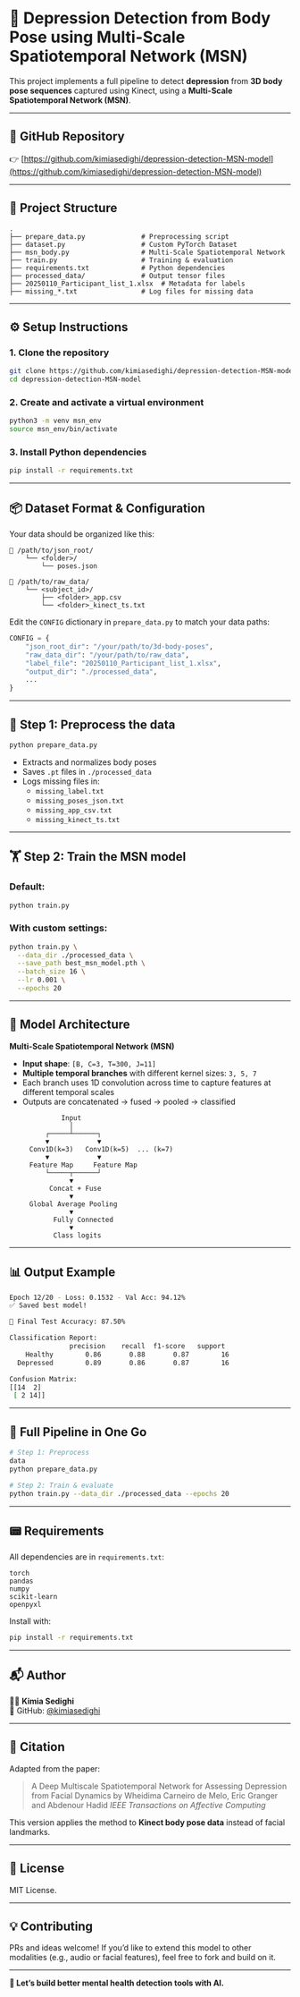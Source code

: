 # 🧠 Depression Detection from Body Pose using Multi-Scale Spatiotemporal Network (MSN)

This project implements a full pipeline to detect **depression** from **3D body pose sequences** captured using Kinect, using a **Multi-Scale Spatiotemporal Network (MSN)**.

---

## 🔗 GitHub Repository

👉 [https://github.com/kimiasedighi/depression-detection-MSN-model](https://github.com/kimiasedighi/depression-detection-MSN-model)

---

## 📁 Project Structure

```
.
├── prepare_data.py              # Preprocessing script
├── dataset.py                   # Custom PyTorch Dataset
├── msn_body.py                  # Multi-Scale Spatiotemporal Network
├── train.py                     # Training & evaluation
├── requirements.txt             # Python dependencies
├── processed_data/              # Output tensor files
├── 20250110_Participant_list_1.xlsx  # Metadata for labels
├── missing_*.txt                # Log files for missing data
```

---

## ⚙️ Setup Instructions

### 1. Clone the repository

```bash
git clone https://github.com/kimiasedighi/depression-detection-MSN-model.git
cd depression-detection-MSN-model
```

### 2. Create and activate a virtual environment

```bash
python3 -m venv msn_env
source msn_env/bin/activate
```

### 3. Install Python dependencies

```bash
pip install -r requirements.txt
```

---

## 📦 Dataset Format & Configuration

Your data should be organized like this:

```
📁 /path/to/json_root/
    └── <folder>/
        └── poses.json

📁 /path/to/raw_data/
    └── <subject_id>/
        ├── <folder>_app.csv
        └── <folder>_kinect_ts.txt
```

Edit the `CONFIG` dictionary in `prepare_data.py` to match your data paths:

```python
CONFIG = {
    "json_root_dir": "/your/path/to/3d-body-poses",
    "raw_data_dir": "/your/path/to/raw_data",
    "label_file": "20250110_Participant_list_1.xlsx",
    "output_dir": "./processed_data",
    ...
}
```

---

## 🧹 Step 1: Preprocess the data

```bash
python prepare_data.py
```

- Extracts and normalizes body poses
- Saves `.pt` files in `./processed_data`
- Logs missing files in:
  - `missing_label.txt`
  - `missing_poses_json.txt`
  - `missing_app_csv.txt`
  - `missing_kinect_ts.txt`

---

## 🏋️ Step 2: Train the MSN model

### Default:

```bash
python train.py
```

### With custom settings:

```bash
python train.py \
  --data_dir ./processed_data \
  --save_path best_msn_model.pth \
  --batch_size 16 \
  --lr 0.001 \
  --epochs 20
```

---

## 🧠 Model Architecture

**Multi-Scale Spatiotemporal Network (MSN)**

- **Input shape**: `[B, C=3, T=300, J=11]`
- **Multiple temporal branches** with different kernel sizes: `3, 5, 7`
- Each branch uses 1D convolution across time to capture features at different temporal scales
- Outputs are concatenated → fused → pooled → classified

```
             Input
               │
         ┌─────┴──────┐
         ▼            ▼
     Conv1D(k=3)   Conv1D(k=5)  ... (k=7)
         ▼            ▼
     Feature Map     Feature Map
         └─────┬──────┘
               ▼
          Concat + Fuse
               ▼
     Global Average Pooling
               ▼
           Fully Connected
               ▼
           Class logits
```

---

## 📊 Output Example

```bash
Epoch 12/20 - Loss: 0.1532 - Val Acc: 94.12%
✅ Saved best model!

🎯 Final Test Accuracy: 87.50%

Classification Report:
               precision    recall  f1-score   support
    Healthy        0.86       0.88       0.87        16
  Depressed        0.89       0.86       0.87        16

Confusion Matrix:
[[14  2]
 [ 2 14]]
```

---

## 🚀 Full Pipeline in One Go

```bash
# Step 1: Preprocess
data
python prepare_data.py

# Step 2: Train & evaluate
python train.py --data_dir ./processed_data --epochs 20
```

---

## 📟 Requirements

All dependencies are in `requirements.txt`:

```
torch
pandas
numpy
scikit-learn
openpyxl
```

Install with:

```bash
pip install -r requirements.txt
```

---

## 📬 Author

👩‍💻 **Kimia Sedighi**  
📌 GitHub: [@kimiasedighi](https://github.com/kimiasedighi)

---

## 📖 Citation

Adapted from the paper:

> A Deep Multiscale Spatiotemporal Network for Assessing Depression from Facial Dynamics by Wheidima Carneiro de Melo, Eric Granger and Abdenour Hadid 
> *IEEE Transactions on Affective Computing*

This version applies the method to **Kinect body pose data** instead of facial landmarks.

---

## 📜 License

MIT License.

---

## 💡 Contributing

PRs and ideas welcome! If you’d like to extend this model to other modalities (e.g., audio or facial features), feel free to fork and build on it.

---

**🧠 Let’s build better mental health detection tools with AI.**
